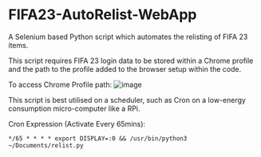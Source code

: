 # FIFA23-AutoRelist-WebApp
 A Selenium based Python script which automates the relisting of FIFA 23 items.
 
 This script requires FIFA 23 login data to be stored within a Chrome profile and the path to the profile added to the browser setup within the code.

 To access Chrome Profile path:
 ![image](https://github.com/EwanStewart/FIFA23-AutoRelist-WebApp/assets/80590593/fd7cb7b3-044d-4f57-b5aa-7d59a2f84053)

 This script is best utilised on a scheduler, such as Cron on a low-energy consumption micro-computer like a RPi.

 Cron Expression (Activate Every 65mins):
 
 ```
 */65 * * * * export DISPLAY=:0 && /usr/bin/python3 ~/Documents/relist.py
 ```
 
 
 
